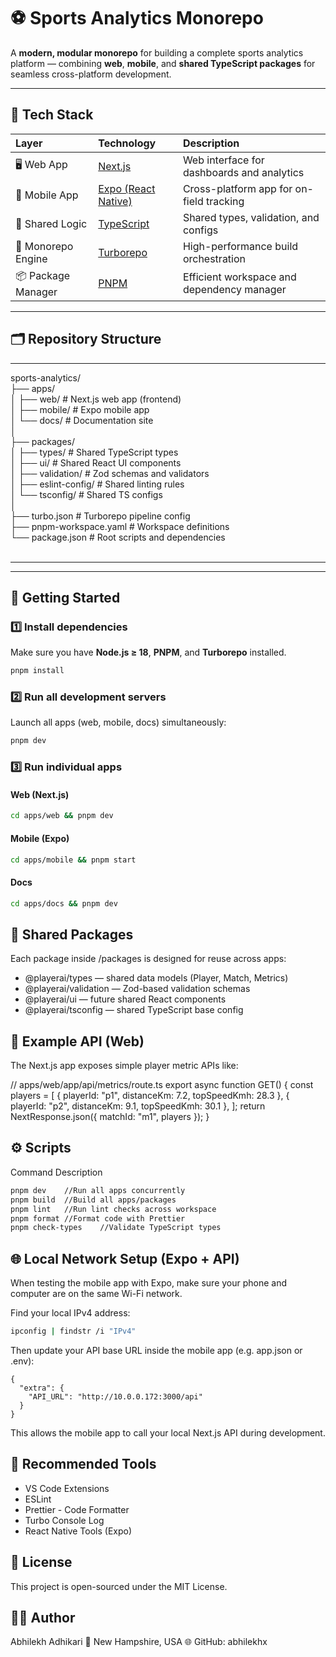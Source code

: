 # ⚽️ Sports Analytics Monorepo

A **modern, modular monorepo** for building a complete sports analytics platform — combining **web**, **mobile**, and **shared TypeScript packages** for seamless cross-platform development.

---

## 🚀 Tech Stack

| Layer | Technology | Description |
|:------|:------------|:-------------|
| 🖥️ Web App | [Next.js](https://nextjs.org/) | Web interface for dashboards and analytics |
| 📱 Mobile App | [Expo (React Native)](https://expo.dev/) | Cross-platform app for on-field tracking |
| 🧠 Shared Logic | [TypeScript](https://www.typescriptlang.org/) | Shared types, validation, and configs |
| 🧩 Monorepo Engine | [Turborepo](https://turbo.build/repo) | High-performance build orchestration |
| 📦 Package Manager | [PNPM](https://pnpm.io/) | Efficient workspace and dependency manager |

---

## 🗂️ Repository Structure

---

sports-analytics/ <br>
├── apps/ <br>
│ ├── web/ # Next.js web app (frontend) <br>
│ ├── mobile/ # Expo mobile app <br>
│ └── docs/ # Documentation site <br>
│ <br>
├── packages/ <br>
│ ├── types/ # Shared TypeScript types <br>
│ ├── ui/ # Shared React UI components <br>
│ ├── validation/ # Zod schemas and validators <br>
│ ├── eslint-config/ # Shared linting rules <br>
│ └── tsconfig/ # Shared TS configs <br>
│ <br>
├── turbo.json # Turborepo pipeline config <br>
├── pnpm-workspace.yaml # Workspace definitions <br>
└── package.json # Root scripts and dependencies <br>
 <br>
 
---


---

## 🧠 Getting Started

### 1️⃣ Install dependencies

Make sure you have **Node.js ≥ 18**, **PNPM**, and **Turborepo** installed.

```bash
pnpm install
```

### 2️⃣ Run all development servers

Launch all apps (web, mobile, docs) simultaneously:

```bash
pnpm dev
```

### 3️⃣ Run individual apps
#### Web (Next.js)
```bash
cd apps/web && pnpm dev
```

#### Mobile (Expo)
```bash
cd apps/mobile && pnpm start
```

#### Docs
```bash
cd apps/docs && pnpm dev
```


## 🧩 Shared Packages

Each package inside /packages is designed for reuse across apps:

- @playerai/types — shared data models (Player, Match, Metrics)
- @playerai/validation — Zod-based validation schemas
- @playerai/ui — future shared React components
- @playerai/tsconfig — shared TypeScript base config

## 🧪 Example API (Web)

The Next.js app exposes simple player metric APIs like:

// apps/web/app/api/metrics/route.ts
export async function GET() {
  const players = [
    { playerId: "p1", distanceKm: 7.2, topSpeedKmh: 28.3 },
    { playerId: "p2", distanceKm: 9.1, topSpeedKmh: 30.1 },
  ];
  return NextResponse.json({ matchId: "m1", players });
}

## ⚙️ Scripts

Command	Description

``` bash
pnpm dev	//Run all apps concurrently
pnpm build	//Build all apps/packages
pnpm lint	//Run lint checks across workspace
pnpm format	//Format code with Prettier
pnpm check-types	//Validate TypeScript types
```
## 🌐 Local Network Setup (Expo + API)

When testing the mobile app with Expo, make sure your phone and computer are on the same Wi-Fi network.

Find your local IPv4 address:
```bash
ipconfig | findstr /i "IPv4"
```

Then update your API base URL inside the mobile app (e.g. app.json or .env):
```
{
  "extra": {
    "API_URL": "http://10.0.0.172:3000/api"
  }
}
```

This allows the mobile app to call your local Next.js API during development.

## 🧰 Recommended Tools

- VS Code Extensions
- ESLint
- Prettier - Code Formatter
- Turbo Console Log
- React Native Tools (Expo)

## 🧾 License

This project is open-sourced under the MIT License.

## 👨‍💻 Author

Abhilekh Adhikari
📍 New Hampshire, USA
🌐 GitHub: abhilekhx




















